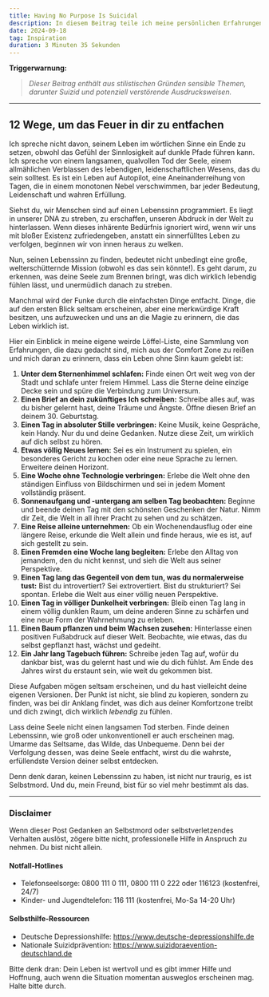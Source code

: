 ```yaml
---
title: Having No Purpose Is Suicidal
description: In diesem Beitrag teile ich meine persönlichen Erfahrungen und ungewöhnlichen Methoden, um das innere Feuer wieder zu entfachen und ein sinnerfülltes Leben zu führen.
date: 2024-09-18
tag: Inspiration
duration: 3 Minuten 35 Sekunden
---
```


**Triggerwarnung:**
> *Dieser Beitrag enthält aus stilistischen Gründen sensible Themen, darunter Suizid und potenziell verstörende Ausdrucksweisen.*

---

## 12 Wege, um das Feuer in dir zu entfachen

Ich spreche nicht davon, seinem Leben im wörtlichen Sinne ein Ende zu setzen, obwohl das Gefühl der Sinnlosigkeit auf dunkle Pfade führen kann. Ich spreche von einem langsamen, qualvollen Tod der Seele, einem allmählichen Verblassen des lebendigen, leidenschaftlichen Wesens, das du sein solltest. Es ist ein Leben auf Autopilot, eine Aneinanderreihung von Tagen, die in einem monotonen Nebel verschwimmen, bar jeder Bedeutung, Leidenschaft und wahren Erfüllung.

Siehst du, wir Menschen sind auf einen Lebenssinn programmiert. Es liegt in unserer DNA zu streben, zu erschaffen, unseren Abdruck in der Welt zu hinterlassen. Wenn dieses inhärente Bedürfnis ignoriert wird, wenn wir uns mit bloßer Existenz zufriedengeben, anstatt ein sinnerfülltes Leben zu verfolgen, beginnen wir von innen heraus zu welken.

Nun, seinen Lebenssinn zu finden, bedeutet nicht unbedingt eine große, welterschütternde Mission (obwohl es das sein könnte!). Es geht darum, zu erkennen, was deine Seele zum Brennen bringt, was dich wirklich lebendig fühlen lässt, und unermüdlich danach zu streben.

Manchmal wird der Funke durch die einfachsten Dinge entfacht. Dinge, die auf den ersten Blick seltsam erscheinen, aber eine merkwürdige Kraft besitzen, uns aufzuwecken und uns an die Magie zu erinnern, die das Leben wirklich ist.

Hier ein Einblick in meine eigene weirde Löffel-Liste, eine Sammlung von Erfahrungen, die dazu gedacht sind, mich aus der Comfort Zone zu reißen und mich daran zu erinnern, dass ein Leben ohne Sinn kaum gelebt ist:

1. **Unter dem Sternenhimmel schlafen:** Finde einen Ort weit weg von der Stadt und schlafe unter freiem Himmel. Lass die Sterne deine einzige Decke sein und spüre die Verbindung zum Universum.
2. **Einen Brief an dein zukünftiges Ich schreiben:** Schreibe alles auf, was du bisher gelernt hast, deine Träume und Ängste. Öffne diesen Brief an deinem 30. Geburtstag.
3. **Einen Tag in absoluter Stille verbringen:** Keine Musik, keine Gespräche, kein Handy. Nur du und deine Gedanken. Nutze diese Zeit, um wirklich auf dich selbst zu hören.
4. **Etwas völlig Neues lernen:** Sei es ein Instrument zu spielen, ein besonderes Gericht zu kochen oder eine neue Sprache zu lernen. Erweitere deinen Horizont.
5. **Eine Woche ohne Technologie verbringen:** Erlebe die Welt ohne den ständigen Einfluss von Bildschirmen und sei in jedem Moment vollständig präsent.
6. **Sonnenaufgang und -untergang am selben Tag beobachten:** Beginne und beende deinen Tag mit den schönsten Geschenken der Natur. Nimm dir Zeit, die Welt in all ihrer Pracht zu sehen und zu schätzen.
7. **Eine Reise alleine unternehmen:** Ob ein Wochenendausflug oder eine längere Reise, erkunde die Welt allein und finde heraus, wie es ist, auf sich gestellt zu sein.
8. **Einen Fremden eine Woche lang begleiten:** Erlebe den Alltag von jemandem, den du nicht kennst, und sieh die Welt aus seiner Perspektive.
9. **Einen Tag lang das Gegenteil von dem tun, was du normalerweise tust:** Bist du introvertiert? Sei extrovertiert. Bist du strukturiert? Sei spontan. Erlebe die Welt aus einer völlig neuen Perspektive.
10. **Einen Tag in völliger Dunkelheit verbringen:** Bleib einen Tag lang in einem völlig dunklen Raum, um deine anderen Sinne zu schärfen und eine neue Form der Wahrnehmung zu erleben.
11. **Einen Baum pflanzen und beim Wachsen zusehen:** Hinterlasse einen positiven Fußabdruck auf dieser Welt. Beobachte, wie etwas, das du selbst gepflanzt hast, wächst und gedeiht.
12. **Ein Jahr lang Tagebuch führen:** Schreibe jeden Tag auf, wofür du dankbar bist, was du gelernt hast und wie du dich fühlst. Am Ende des Jahres wirst du erstaunt sein, wie weit du gekommen bist.

Diese Aufgaben mögen seltsam erscheinen, und du hast vielleicht deine eigenen Versionen. Der Punkt ist nicht, sie blind zu kopieren, sondern zu finden, was bei dir Anklang findet, was dich aus deiner Komfortzone treibt und dich zwingt, dich wirklich *lebendig* zu fühlen.

Lass deine Seele nicht einen langsamen Tod sterben. Finde deinen Lebenssinn, wie groß oder unkonventionell er auch erscheinen mag. Umarme das Seltsame, das Wilde, das Unbequeme. Denn bei der Verfolgung dessen, was deine Seele entfacht, wirst du die wahrste, erfüllendste Version deiner selbst entdecken.

Denn denk daran, keinen Lebenssinn zu haben, ist nicht nur traurig, es ist Selbstmord. Und du, mein Freund, bist für so viel mehr bestimmt als das.

---

### Disclaimer

Wenn dieser Post Gedanken an Selbstmord oder selbstverletzendes Verhalten auslöst, zögere bitte nicht, professionelle Hilfe in Anspruch zu nehmen. Du bist nicht allein.

#### Notfall-Hotlines

- Telefonseelsorge: 0800 111 0 111, 0800 111 0 222 oder 116123 (kostenfrei, 24/7)
- Kinder- und Jugendtelefon: 116 111 (kostenfrei, Mo-Sa 14-20 Uhr)

#### Selbsthilfe-Ressourcen

- Deutsche Depressionshilfe: <https://www.deutsche-depressionshilfe.de>
- Nationale Suizidprävention: <https://www.suizidpraevention-deutschland.de>

Bitte denk dran: Dein Leben ist wertvoll und es gibt immer Hilfe und Hoffnung, auch wenn die Situation momentan ausweglos erscheinen mag. Halte bitte durch.
